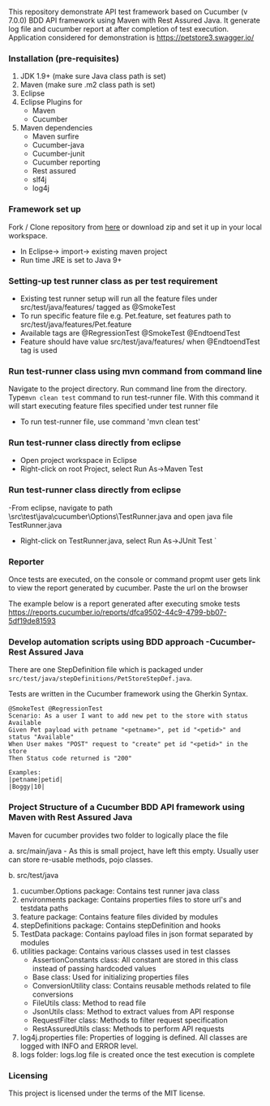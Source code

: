 This repository demonstrate API test framework based on Cucumber (v 7.0.0) BDD API framework using Maven with Rest Assured Java. 
It generate log file and cucumber report at after completion of test execution.
Application considered for demonstration is https://petstore3.swagger.io/

### Installation (pre-requisites)

1. JDK 1.9+ (make sure Java class path is set)
2. Maven (make sure .m2 class path is set)
3. Eclipse
4. Eclipse Plugins for
    - Maven
    - Cucumber
5. Maven dependencies
    - Maven surfire
    - Cucumber-java
    - Cucumber-junit
    - Cucumber reporting
    - Rest assured
    - slf4j
    - log4j


### Framework set up

Fork / Clone repository from [here]( https://github.com/amiya-pattnaik/selenium-cucumber-java) or download zip and set
it up in your local workspace.
- In Eclipse-> import-> existing maven project
- Run time JRE is set to Java 9+

### Setting-up test runner class as per test requirement

- Existing test runner setup will run all the feature files under src/test/java/features/ tagged as @SmokeTest
- To run specific feature file e.g. Pet.feature, set features path to src/test/java/features/Pet.feature
- Available tags are @RegressionTest @SmokeTest @EndtoendTest
- Feature should have value src/test/java/features/ when @EndtoendTest tag is used


### Run test-runner class using mvn command from command line

Navigate to the project directory. Run command line from the directory. Type`mvn clean test` command to run test-runner file.
With this command it will start executing feature files specified under test runner file

- To run test-runner file, use command 'mvn clean test'

### Run test-runner class directly from eclipse

- Open project workspace in Eclipse
- Right-click on root Project, select Run As->Maven Test

### Run test-runner class directly from eclipse

-From eclipse, navigate to path \src\test\java\cucumber\Options\TestRunner.java and open java file TestRunner.java 
- Right-click on TestRunner.java, select Run As->JUnit Test
  `

### Reporter

Once tests are executed, on the console or command propmt user gets link to view the report generated by cucumber.
Paste the url on the browser


The example below is a report generated after executing smoke tests
https://reports.cucumber.io/reports/dfca9502-44c9-4799-bb07-5df19de81593


### Develop automation scripts using BDD approach -Cucumber- Rest Assured Java

There are one StepDefinition file which is packaged under `src/test/java/stepDefinitions/PetStoreStepDef.java`. 

Tests are written in the Cucumber framework using the Gherkin Syntax.

```
@SmokeTest @RegressionTest 
Scenario: As a user I want to add new pet to the store with status Available
Given Pet payload with petname "<petname>", pet id "<petid>" and status "Available"
When User makes "POST" request to "create" pet id "<petid>" in the store
Then Status code returned is "200"

Examples: 
|petname|petid|
|Boggy|10|

```

### Project Structure of a Cucumber BDD API framework using Maven with Rest Assured Java
Maven for cucumber provides two folder to logically place the file

a. src/main/java - As this is small project, have left this empty. Usually user can store re-usable methods, pojo classes.

b. src/test/java 
   1. cucumber.Options package: Contains test runner java class
   2. environments package: Contains properties files to store url's and testdata paths
   3. feature package: Contains feature files divided by modules
   4. stepDefinitions package: Contains stepDefinition and hooks
   5. TestData package: Contains payload files in json format separated by modules
   6. utilities package: Contains various classes used in test classes 
      - AssertionConstants class: All constant are stored in this class instead of passing hardcoded values
      - Base class: Used for initializing properties files
      - ConversionUtility class: Contains reusable methods related to file conversions
      - FileUtils class: Method to read file
      - JsonUtils class: Method to extract values from API response
      - RequestFilter class: Methods to filter request specification
      - RestAssuredUtils class: Methods to perform API requests
   7. log4j.properties file: Properties of logging is defined. All classes are logged with INFO and ERROR level.
   8. logs folder: logs.log file is created once the test execution is complete
  

### Licensing
This project is licensed under the terms of the MIT license.
